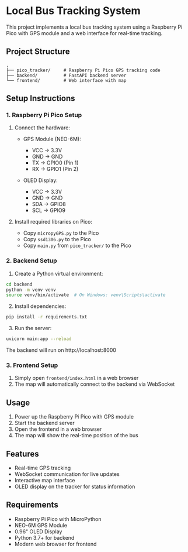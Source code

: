 # Local Bus Tracking System

This project implements a local bus tracking system using a Raspberry Pi Pico with GPS module and a web interface for real-time tracking.

## Project Structure

```
.
├── pico_tracker/     # Raspberry Pi Pico GPS tracking code
├── backend/          # FastAPI backend server
└── frontend/         # Web interface with map
```

## Setup Instructions

### 1. Raspberry Pi Pico Setup

1. Connect the hardware:
   - GPS Module (NEO-6M):
     - VCC → 3.3V
     - GND → GND
     - TX → GPIO0 (Pin 1)
     - RX → GPIO1 (Pin 2)
   
   - OLED Display:
     - VCC → 3.3V
     - GND → GND
     - SDA → GPIO8
     - SCL → GPIO9

2. Install required libraries on Pico:
   - Copy `micropyGPS.py` to the Pico
   - Copy `ssd1306.py` to the Pico
   - Copy `main.py` from `pico_tracker/` to the Pico

### 2. Backend Setup

1. Create a Python virtual environment:
```bash
cd backend
python -m venv venv
source venv/bin/activate  # On Windows: venv\Scripts\activate
```

2. Install dependencies:
```bash
pip install -r requirements.txt
```

3. Run the server:
```bash
uvicorn main:app --reload
```

The backend will run on http://localhost:8000

### 3. Frontend Setup

1. Simply open `frontend/index.html` in a web browser
2. The map will automatically connect to the backend via WebSocket

## Usage

1. Power up the Raspberry Pi Pico with GPS module
2. Start the backend server
3. Open the frontend in a web browser
4. The map will show the real-time position of the bus

## Features

- Real-time GPS tracking
- WebSocket communication for live updates
- Interactive map interface
- OLED display on the tracker for status information

## Requirements

- Raspberry Pi Pico with MicroPython
- NEO-6M GPS Module
- 0.96" OLED Display
- Python 3.7+ for backend
- Modern web browser for frontend 